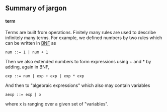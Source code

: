 ## Summary of jargon

#### term

Terms are built from operations. Finitely many rules are used to describe infinitely many terms.
For example, we defined numbers by two rules which can be written in [BNF](https://en.wikipedia.org/wiki/Backus–Naur_form) as

    num ::= 1 | num + 1

Then we also extended numbers to form expressions using + and * by adding, again in BNF,

    exp ::= num | exp + exp | exp * exp

And then to "algebraic expressions" which also may contain variables

    aexp ::= exp | x

where x is ranging over a given set of "variables".
